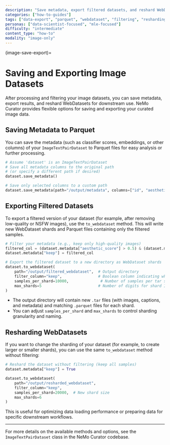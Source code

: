 ```yaml
---
description: "Save metadata, export filtered datasets, and reshard WebDatasets for downstream use after image curation"
categories: ["how-to-guides"]
tags: ["data-export", "parquet", "webdataset", "filtering", "resharding", "metadata"]
personas: ["data-scientist-focused", "mle-focused"]
difficulty: "intermediate"
content_type: "how-to"
modality: "image-only"
---
```


(image-save-export)=
# Saving and Exporting Image Datasets

After processing and filtering your image datasets, you can save metadata, export results, and reshard WebDatasets for downstream use. NeMo Curator provides flexible options for saving and exporting your curated image data.

## Saving Metadata to Parquet

You can save the metadata (such as classifier scores, embeddings, or other columns) of your `ImageTextPairDataset` to Parquet files for easy analysis or further processing.

```python
# Assume 'dataset' is an ImageTextPairDataset
# Save all metadata columns to the original path
# (or specify a different path if desired)
dataset.save_metadata()

# Save only selected columns to a custom path
dataset.save_metadata(path="/output/metadata", columns=["id", "aesthetic_score", "nsfw_score"])
```

## Exporting Filtered Datasets

To export a filtered version of your dataset (for example, after removing low-quality or NSFW images), use the `to_webdataset` method. This will write new WebDataset shards and Parquet files containing only the filtered samples.

```python
# Filter your metadata (e.g., keep only high-quality images)
filtered_col = (dataset.metadata["aesthetic_score"] > 0.5) & (dataset.metadata["nsfw_score"] < 0.2)
dataset.metadata["keep"] = filtered_col

# Export the filtered dataset to a new directory as WebDataset shards
dataset.to_webdataset(
    path="/output/filtered_webdataset",  # Output directory
    filter_column="keep",                # Boolean column indicating which samples to keep
    samples_per_shard=10000,              # Number of samples per tar shard
    max_shards=5                         # Number of digits for shard IDs
)
```

- The output directory will contain new `.tar` files (with images, captions, and metadata) and matching `.parquet` files for each shard.
- You can adjust `samples_per_shard` and `max_shards` to control sharding granularity and naming.

## Resharding WebDatasets

If you want to change the sharding of your dataset (for example, to create larger or smaller shards), you can use the same `to_webdataset` method without filtering:

```python
# Reshard the dataset without filtering (keep all samples)
dataset.metadata["keep"] = True

dataset.to_webdataset(
    path="/output/resharded_webdataset",
    filter_column="keep",
    samples_per_shard=20000,  # New shard size
    max_shards=6
)
```

This is useful for optimizing data loading performance or preparing data for specific downstream workflows.

---

For more details on the available methods and options, see the `ImageTextPairDataset` class in the NeMo Curator codebase.

<!-- More details and examples will be added here. --> 
